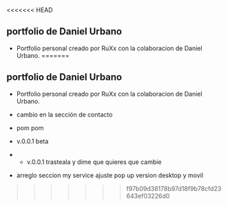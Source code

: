 <<<<<<< HEAD
## portfolio de Daniel Urbano

- Portfolio personal creado por RuXx con la colaboracion de Daniel Urbano.
=======
## portfolio de Daniel Urbano

- Portfolio personal creado por RuXx con la colaboracion de Daniel Urbano.

- cambio en la sección de contacto
- pom pom
- v.0.0.1 beta
- - v.0.0.1 trasteala y dime que quieres que cambie
- arreglo seccion my service ajuste pop up version desktop y movil
>>>>>>> f97b09d38178b97d18f9b78cfd23643ef03226d0
